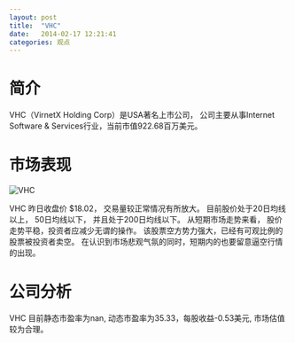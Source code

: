```yaml
---
layout: post
title:  "VHC"
date:   2014-02-17 12:21:41
categories: 观点
---
```


# 简介
VHC（VirnetX Holding Corp）是USA著名上市公司，
公司主要从事Internet Software & Services行业，当前市值922.68百万美元。

# 市场表现

![VHC](http://finviz.com/chart.ashx?t=VHC&ty=c&ta=1&p=d&s=l)

VHC 昨日收盘价 $18.02，
交易量较正常情况有所放大。
目前股价处于20日均线以上，
50日均线以下，
并且处于200日均线以下。
从短期市场走势来看，
股价走势平稳，投资者应减少无谓的操作。
该股票空方势力强大，已经有可观比例的股票被投资者卖空。
在认识到市场悲观气氛的同时，短期内的也要留意逼空行情的出现。

# 公司分析
VHC 目前静态市盈率为nan, 动态市盈率为35.33，每股收益-0.53美元,
市场估值较为合理。
